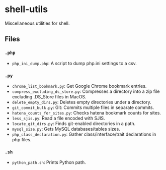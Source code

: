 # shell-utils

Miscellaneous utilities for shell.

## Files

### `.php`

- `php_ini_dump.php`: A script to dump php.ini settings to a csv.

### `.py`

- `chrome_list_bookmark.py`: Get Google Chrome bookmark entries.
- `compress_excluding_ds_store.py`: Compresses a directory into a zip file excluding .DS_Store files in MacOS.
- `delete_empty_dirs.py`: Deletes empty directories under a directory.
- `git_commit_bulk.py`: Git: Commits multiple files in separate commits.
- `hatena_counts_for_sites.py`: Checks hatena bookmark counts for sites.
- `less_sjis.py`: Read a file encoded with SJIS.
- `locate_git_dirs.py`: Finds git-enabled directories in a path.
- `mysql_size.py`: Gets MySQL databases/tables sizes.
- `php_class_declaration.py`: Gather class/interface/trait declarations in php files.

### `.sh`

- `python_path.sh`: Prints Python path.
